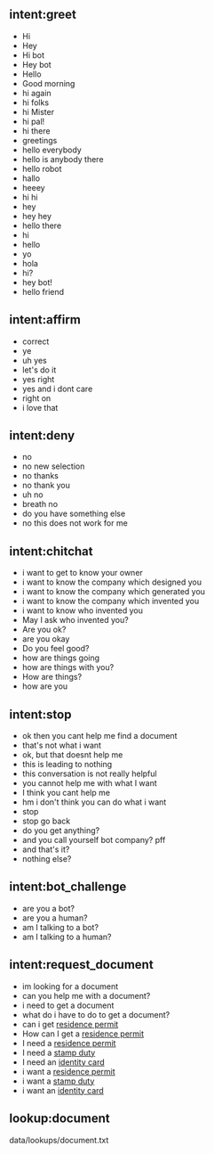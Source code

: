 ## intent:greet
- Hi
- Hey
- Hi bot
- Hey bot
- Hello
- Good morning
- hi again
- hi folks
- hi Mister
- hi pal!
- hi there
- greetings
- hello everybody
- hello is anybody there
- hello robot
- hallo
- heeey
- hi hi
- hey
- hey hey
- hello there
- hi
- hello
- yo
- hola
- hi?
- hey bot!
- hello friend


## intent:affirm
- correct
- ye
- uh yes
- let's do it
- yes right
- yes and i dont care
- right on
- i love that

## intent:deny
- no
- no new selection
- no thanks
- no thank you
- uh no
- breath no
- do you have something else
- no this does not work for me

## intent:chitchat
- i want to get to know your owner
- i want to know the company which designed you
- i want to know the company which generated you
- i want to know the company which invented you
- i want to know who invented you
- May I ask who invented you?
- Are you ok?
- are you okay
- Do you feel good?
- how are things going
- how are things with you?
- How are things?
- how are you

## intent:stop
- ok then you cant help me find a document
- that's not what i want
- ok, but that doesnt help me
- this is leading to nothing
- this conversation is not really helpful
- you cannot help me with what I want
- I think you cant help me
- hm i don't think you can do what i want
- stop
- stop go back
- do you get anything?
- and you call yourself bot company? pff
- and that's it?
- nothing else?

## intent:bot_challenge
- are you a bot?
- are you a human?
- am I talking to a bot?
- am I talking to a human?


## intent:request_document
- im looking for a document
- can you help me with a document?
- i need to get a document
- what do i have to do to get a document?
- can i get [residence permit](document)
- How can I get a [residence permit](document)
- I need a [residence permit](document)
- I need a [stamp duty](document)
- I need an [identity card](document)
- i want a [residence permit](document)
- i want a [stamp duty](document)
- i want an [identity card](document)

## lookup:document
data/lookups/document.txt
